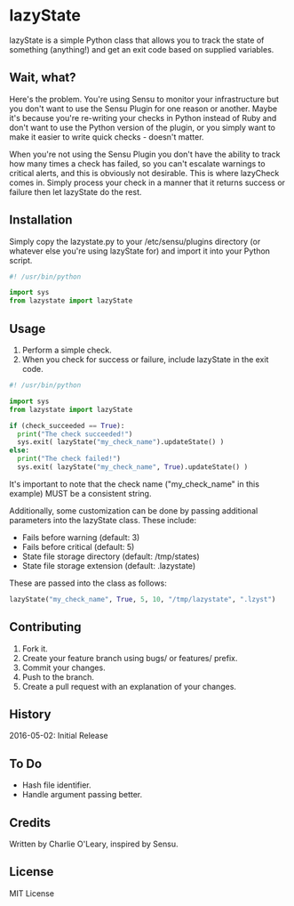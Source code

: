 # lazyState

lazyState is a simple Python class that allows you to track the state of something (anything!) and get an exit code based on supplied variables.

## Wait, what?

Here's the problem.  You're using Sensu to monitor your infrastructure but you don't want to use the Sensu Plugin for one reason or another.  Maybe it's because you're re-writing your checks in Python instead of Ruby and don't want to use the Python version of the plugin, or you simply want to make it easier to write quick checks - doesn't matter.

When you're not using the Sensu Plugin you don't have the ability to track how many times a check has failed, so you can't escalate warnings to critical alerts, and this is obviously not desirable.  This is where lazyCheck comes in.  Simply process your check in a manner that it returns success or failure then let lazyState do the rest.

## Installation

Simply copy the lazystate.py to your /etc/sensu/plugins directory (or whatever else you're using lazyState for) and import it into your Python script.

```python
#! /usr/bin/python

import sys
from lazystate import lazyState
```

## Usage

1. Perform a simple check.
2. When you check for success or failure, include lazyState in the exit code.

```python
#! /usr/bin/python

import sys
from lazystate import lazyState

if (check_succeeded == True):
  print("The check succeeded!")
  sys.exit( lazyState("my_check_name").updateState() )
else:
  print("The check failed!")
  sys.exit( lazyState("my_check_name", True).updateState() )
```

It's important to note that the check name ("my_check_name" in this example) MUST be a consistent string.

Additionally, some customization can be done by passing additional parameters into the lazyState class.  These include:

* Fails before warning (default: 3)
* Fails before critical (default: 5)
* State file storage directory (default: /tmp/states)
* State file storage extension (default: .lazystate)

These are passed into the class as follows:

```python
lazyState("my_check_name", True, 5, 10, "/tmp/lazystate", ".lzyst")
```

## Contributing

1. Fork it.
2. Create your feature branch using bugs/ or features/ prefix.
3. Commit your changes.
4. Push to the branch.
5. Create a pull request with an explanation of your changes.

## History

2016-05-02: Initial Release

## To Do

* Hash file identifier.
* Handle argument passing better.

## Credits

Written by Charlie O'Leary, inspired by Sensu.

## License

MIT License

